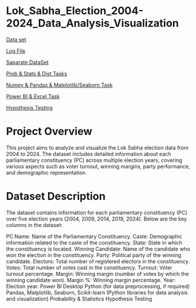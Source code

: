# Lok_Sabha_Election_2004-2024_Data_Analysis_Visualization

[Data set](https://docs.google.com/spreadsheets/d/1ozqFX6grhaqdtqz7mZNcOW6U22BxfKZw_G9nCDaUkIE/edit?gid=0#gid=0)

[Log File](https://docs.google.com/document/d/1bOiRq6QTvhHGEaHlrkQC8Ql5yMkp3RIDQSEg9QJAxQw/edit?usp=sharing)

[Saparate DataSet](https://docs.google.com/spreadsheets/d/1lTOe3kNi0N4Y83tkKqF1oa6L-MhA2rZ-xWD9f8NzZE8/edit?usp=sharing)

[Prob & Stats & Dist Tasks](https://docs.google.com/document/d/1E0oGGUK5HtttDSqZ_mTH5-TLn3d1AU7dnIUj-NyHLss/edit)

[Numpy & Pandas & Malplotlib/Seaborn Task](https://docs.google.com/document/d/1AMBwwAHm4X0HdI5qXBocfrg4YoQqCxtvZC4f8RnUbZk/edit)

[Power BI & Excel Task](https://docs.google.com/document/d/18pgZMZ9Ui8YcQ47ijhBDPqoa7C6fnSdNK0jdt721pr4/edit)

[Hypothesis Testing](https://docs.google.com/document/d/1o2k15XGK9huHbC09i2GkjGOtGDhECaXzeDJPkihnnAo/edit)



# Project Overview
This project aims to analyze and visualize the Lok Sabha election data from 2004 to 2024. The dataset includes detailed information about each parliamentary constituency (PC) across multiple election years, covering various aspects such as voter turnout, winning margins, party performance, and demographic representation.

# Dataset Description
The dataset contains information for each parliamentary constituency (PC) over five election years (2004, 2009, 2014, 2019, 2024). Below are the key columns in the dataset:

PC Name: Name of the Parliamentary Constituency.
Caste: Demographic information related to the caste of the constituency.
State: State in which the constituency is located.
Winning Candidate: Name of the candidate who won the election in the constituency.
Party: Political party of the winning candidate.
Electors: Total number of registered electors in the constituency.
Votes: Total number of votes cast in the constituency.
Turnout: Voter turnout percentage.
Margin: Winning margin (number of votes by which the winning candidate won).
Margin %: Winning margin percentage.
Year: Election year.
Power BI Desktop
Python (for data preprocessing, if required)
Pandas, Matplotlib, Seaborn, Scikit-learn (Python libraries for data analysis and visualization)
Probability & Statistics
Hypothesis Testing
